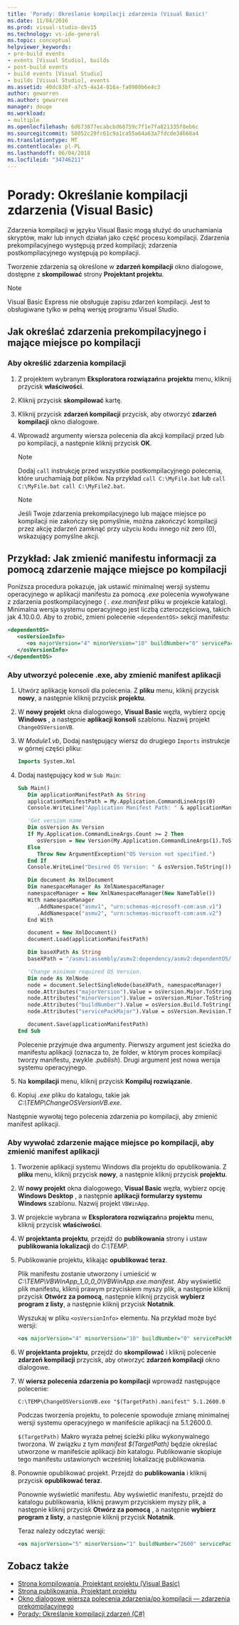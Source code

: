 ```yaml
---
title: 'Porady: Określanie kompilacji zdarzenia (Visual Basic)'
ms.date: 11/04/2016
ms.prod: visual-studio-dev15
ms.technology: vs-ide-general
ms.topic: conceptual
helpviewer_keywords:
- pre-build events
- events [Visual Studio], builds
- post-build events
- build events [Visual Studio]
- builds [Visual Studio], events
ms.assetid: 40dc83bf-a7c5-4a14-816a-fa0980b6e4c3
author: gewarren
ms.author: gewarren
manager: douge
ms.workload:
- multiple
ms.openlocfilehash: 6d673877ecabcbd68759c7f1e7fa821335f8eb6c
ms.sourcegitcommit: 58052c29fc61c9a1ca55a64a63a7fdcde34668a4
ms.translationtype: MT
ms.contentlocale: pl-PL
ms.lasthandoff: 06/04/2018
ms.locfileid: "34746211"
---
```

# <a name="how-to-specify-build-events-visual-basic"></a>Porady: Określanie kompilacji zdarzenia (Visual Basic)

Zdarzenia kompilacji w języku Visual Basic mogą służyć do uruchamiania skryptów, makr lub innych działań jako część procesu kompilacji. Zdarzenia prekompilacyjnego występują przed kompilacji; zdarzenia postkompilacyjnego występują po kompilacji.

Tworzenie zdarzenia są określone w **zdarzeń kompilacji** okno dialogowe, dostępne z **skompilować** strony **Projektant projektu**.

> [!NOTE]
> Visual Basic Express nie obsługuje zapisu zdarzeń kompilacji. Jest to obsługiwane tylko w pełną wersję programu Visual Studio.

## <a name="how-to-specify-pre-build-and-post-build-events"></a>Jak określać zdarzenia prekompilacyjnego i mające miejsce po kompilacji

### <a name="to-specify-a-build-event"></a>Aby określić zdarzenia kompilacji

1.  Z projektem wybranym **Eksploratora rozwiązań**na **projektu** menu, kliknij przycisk **właściwości**.

2.  Kliknij przycisk **skompilować** kartę.

3.  Kliknij przycisk **zdarzeń kompilacji** przycisk, aby otworzyć **zdarzeń kompilacji** okno dialogowe.

4.  Wprowadź argumenty wiersza polecenia dla akcji kompilacji przed lub po kompilacji, a następnie kliknij przycisk **OK**.

    > [!NOTE]
    > Dodaj `call` instrukcję przed wszystkie postkompilacyjnego polecenia, które uruchamiają *bat* plików. Na przykład `call C:\MyFile.bat` lub `call C:\MyFile.bat call C:\MyFile2.bat`.

    > [!NOTE]
    > Jeśli Twoje zdarzenia prekompilacyjnego lub mające miejsce po kompilacji nie zakończy się pomyślnie, można zakończyć kompilacji przez akcję zdarzeń zamknąć przy użyciu kodu innego niż zero (0), wskazujący pomyślne akcji.

## <a name="example-how-to-change-manifest-information-using-a-post-build-event"></a>Przykład: Jak zmienić manifestu informacji za pomocą zdarzenie mające miejsce po kompilacji

Poniższa procedura pokazuje, jak ustawić minimalnej wersji systemu operacyjnego w aplikacji manifestu za pomocą *.exe* polecenia wywoływane z zdarzenia postkompilacyjnego ( *. exe.manifest* pliku w projekcie katalog). Minimalna wersja systemu operacyjnego jest liczbą czteroczęściową, takich jak 4.10.0.0. Aby to zrobić, zmieni polecenie `<dependentOS>` sekcji manifestu:

```xml
<dependentOS>
   <osVersionInfo>
      <os majorVersion="4" minorVersion="10" buildNumber="0" servicePackMajor="0" />
   </osVersionInfo>
</dependentOS>
```

### <a name="to-create-an-exe-command-to-change-the-application-manifest"></a>Aby utworzyć polecenie .exe, aby zmienić manifest aplikacji

1.  Utwórz aplikację konsoli dla polecenia. Z **pliku** menu, kliknij przycisk **nowy**, a następnie kliknij przycisk **projektu**.

2.  W **nowy projekt** okna dialogowego, **Visual Basic** węzła, wybierz opcję **Windows** , a następnie **aplikacji konsoli** szablonu. Nazwij projekt `ChangeOSVersionVB`.

3.  W *Module1.vb*, Dodaj następujący wiersz do drugiego `Imports` instrukcje w górnej części pliku:

    ```vb
    Imports System.Xml
    ```

4.  Dodaj następujący kod w `Sub Main`:

    ```vb
    Sub Main()
       Dim applicationManifestPath As String
       applicationManifestPath = My.Application.CommandLineArgs(0)
       Console.WriteLine("Application Manifest Path: " & applicationManifestPath.ToString)

       'Get version name
       Dim osVersion As Version
       If My.Application.CommandLineArgs.Count >= 2 Then
          osVersion = New Version(My.Application.CommandLineArgs(1).ToString)
       Else
          Throw New ArgumentException("OS Version not specified.")
       End If
       Console.WriteLine("Desired OS Version: " & osVersion.ToString())

       Dim document As XmlDocument
       Dim namespaceManager As XmlNamespaceManager
       namespaceManager = New XmlNamespaceManager(New NameTable())
       With namespaceManager
          .AddNamespace("asmv1", "urn:schemas-microsoft-com:asm.v1")
          .AddNamespace("asmv2", "urn:schemas-microsoft-com:asm.v2")
       End With

       document = New XmlDocument()
       document.Load(applicationManifestPath)

       Dim baseXPath As String
       baseXPath = "/asmv1:assembly/asmv2:dependency/asmv2:dependentOS/asmv2:osVersionInfo/asmv2:os"

       'Change minimum required OS Version.
       Dim node As XmlNode
       node = document.SelectSingleNode(baseXPath, namespaceManager)
       node.Attributes("majorVersion").Value = osVersion.Major.ToString()
       node.Attributes("minorVersion").Value = osVersion.Minor.ToString()
       node.Attributes("buildNumber").Value = osVersion.Build.ToString()
       node.Attributes("servicePackMajor").Value = osVersion.Revision.ToString()

       document.Save(applicationManifestPath)
    End Sub
    ```

    Polecenie przyjmuje dwa argumenty. Pierwszy argument jest ścieżka do manifestu aplikacji (oznacza to, że folder, w którym proces kompilacji tworzy manifestu, zwykle  *<Projectname>.publish*). Drugi argument jest nowa wersja systemu operacyjnego.

5.  Na **kompilacji** menu, kliknij przycisk **Kompiluj rozwiązanie**.

6.  Kopiuj *.exe* pliku do katalogu, takie jak *C:\TEMP\ChangeOSVersionVB.exe*.

 Następnie wywołaj tego polecenia zdarzenia po kompilacji, aby zmienić manifest aplikacji.

### <a name="to-invoke-a-post-build-event-to-change-the-application-manifest"></a>Aby wywołać zdarzenie mające miejsce po kompilacji, aby zmienić manifest aplikacji

1.  Tworzenie aplikacji systemu Windows dla projektu do opublikowania. Z **pliku** menu, kliknij przycisk **nowy**, a następnie kliknij przycisk **projektu**.

2.  W **nowy projekt** okna dialogowego, **Visual Basic** węzła, wybierz opcję **Windows Desktop** , a następnie **aplikacji formularzy systemu Windows** szablonu. Nazwij projekt `VBWinApp`.
3.  W projekcie wybrana w **Eksploratora rozwiązań**na **projektu** menu, kliknij przycisk **właściwości**.

4.  W **projektanta projektu**, przejdź do **publikowania** strony i ustaw **publikowania lokalizacji** do *C:\TEMP*.

5.  Publikowanie projektu, klikając **opublikować teraz**.

     Plik manifestu zostanie utworzony i umieścić w *C:\TEMP\VBWinApp_1_0_0_0\VBWinApp.exe.manifest*. Aby wyświetlić plik manifestu, kliknij prawym przyciskiem myszy plik, a następnie kliknij przycisk **Otwórz za pomocą**, następnie kliknij przycisk **wybierz program z listy**, a następnie kliknij przycisk **Notatnik**.

     Wyszukaj w pliku `<osVersionInfo>` elementu. Na przykład może być wersji:

    ```xml
    <os majorVersion="4" minorVersion="10" buildNumber="0" servicePackMajor="0" />
    ```

6.  W **projektanta projektu**, przejdź do **skompilować** i kliknij polecenie **zdarzeń kompilacji** przycisk, aby otworzyć **zdarzeń kompilacji** okno dialogowe.

7.  W **wiersz polecenia zdarzenia po kompilacji** wprowadź następujące polecenie:

     `C:\TEMP\ChangeOSVersionVB.exe "$(TargetPath).manifest" 5.1.2600.0`

     Podczas tworzenia projektu, to polecenie spowoduje zmianę minimalnej wersji systemu operacyjnego w manifeście aplikacji na 5.1.2600.0.

     `$(TargetPath)` Makro wyraża pełnej ścieżki pliku wykonywalnego tworzona. W związku z tym *manifest $(TargetPath)* będzie określać utworzone w manifeście aplikacji *bin* katalogu. Publikowanie skopiuje tego manifestu ustawionych wcześniej lokalizację publikowania.

8.  Ponownie opublikować projekt. Przejdź do **publikowania** i kliknij przycisk **opublikować teraz**.

     Ponownie wyświetlić manifestu. Aby wyświetlić manifestu, przejdź do katalogu publikowania, kliknij prawym przyciskiem myszy plik, a następnie kliknij przycisk **Otwórz za pomocą** , a następnie **wybierz program z listy**, a następnie kliknij przycisk **Notatnik**.

     Teraz należy odczytać wersji:

    ```xml
    <os majorVersion="5" minorVersion="1" buildNumber="2600" servicePackMajor="0" />
    ```

## <a name="see-also"></a>Zobacz także

- [Strona kompilowania, Projektant projektu (Visual Basic)](../ide/reference/compile-page-project-designer-visual-basic.md)
- [Strona publikowania, Projektant projektu](../ide/reference/publish-page-project-designer.md)
- [Okno dialogowe wiersza polecenia zdarzenia/po kompilacji — zdarzenia prekompilacyjnego](../ide/reference/pre-build-event-post-build-event-command-line-dialog-box.md)
- [Porady: Określanie kompilacji zdarzeń (C#)](../ide/how-to-specify-build-events-csharp.md)
